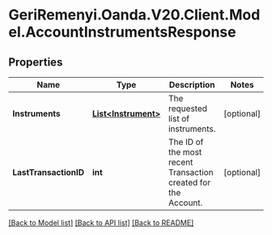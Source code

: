 # GeriRemenyi.Oanda.V20.Client.Model.AccountInstrumentsResponse
## Properties

Name | Type | Description | Notes
------------ | ------------- | ------------- | -------------
**Instruments** | [**List&lt;Instrument&gt;**](Instrument.md) | The requested list of instruments. | [optional] 
**LastTransactionID** | **int** | The ID of the most recent Transaction created for the Account. | [optional] 

[[Back to Model list]](../README.md#documentation-for-models) [[Back to API list]](../README.md#documentation-for-api-endpoints) [[Back to README]](../README.md)

